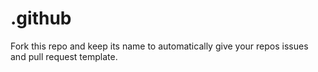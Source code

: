 # .github

Fork this repo and keep its name to automatically give your repos issues and pull request template.
